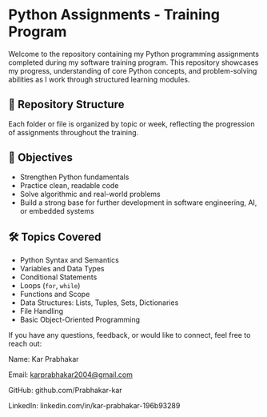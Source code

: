 # Python Assignments - Training Program

Welcome to the repository containing my Python programming assignments completed during my software training program. This repository showcases my progress, understanding of core Python concepts, and problem-solving abilities as I work through structured learning modules.

## 📁 Repository Structure

Each folder or file is organized by topic or week, reflecting the progression of assignments throughout the training.


## 📌 Objectives

- Strengthen Python fundamentals
- Practice clean, readable code
- Solve algorithmic and real-world problems
- Build a strong base for further development in software engineering, AI, or embedded systems

## 🛠️ Topics Covered

- Python Syntax and Semantics
- Variables and Data Types
- Conditional Statements
- Loops (`for`, `while`)
- Functions and Scope
- Data Structures: Lists, Tuples, Sets, Dictionaries
- File Handling 
- Basic Object-Oriented Programming 

If you have any questions, feedback, or would like to connect, feel free to reach out:

Name: Kar Prabhakar

Email: karprabhakar2004@gmail.com

GitHub: github.com/Prabhakar-kar

LinkedIn: linkedin.com/in/kar-prabhakar-196b93289
